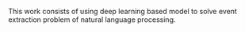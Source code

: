 This work consists of using deep learning based model to solve event extraction problem of natural language processing.
